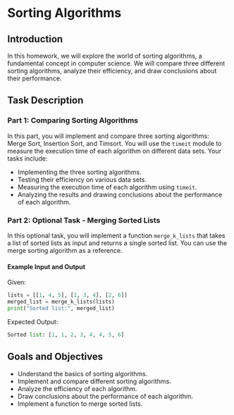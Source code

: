 # Sorting Algorithms

## Introduction

In this homework, we will explore the world of sorting algorithms, a fundamental concept in computer science. We will compare three different sorting algorithms, analyze their efficiency, and draw conclusions about their performance.

## Task Description

### Part 1: Comparing Sorting Algorithms

In this part, you will implement and compare three sorting algorithms: Merge Sort, Insertion Sort, and Timsort. You will use the `timeit` module to measure the execution time of each algorithm on different data sets. Your tasks include:

- Implementing the three sorting algorithms.
- Testing their efficiency on various data sets.
- Measuring the execution time of each algorithm using `timeit`.
- Analyzing the results and drawing conclusions about the performance of each algorithm.

### Part 2: Optional Task - Merging Sorted Lists

In this optional task, you will implement a function `merge_k_lists` that takes a list of sorted lists as input and returns a single sorted list. You can use the merge sorting algorithm as a reference.

#### Example Input and Output

Given:

```python
lists = [[1, 4, 5], [1, 3, 4], [2, 6]]
merged_list = merge_k_lists(lists)
print("Sorted list:", merged_list)
```

Expected Output:

```python
Sorted list: [1, 1, 2, 3, 4, 4, 5, 6]
```

## Goals and Objectives

- Understand the basics of sorting algorithms.
- Implement and compare different sorting algorithms.
- Analyze the efficiency of each algorithm.
- Draw conclusions about the performance of each algorithm.
- Implement a function to merge sorted lists.
